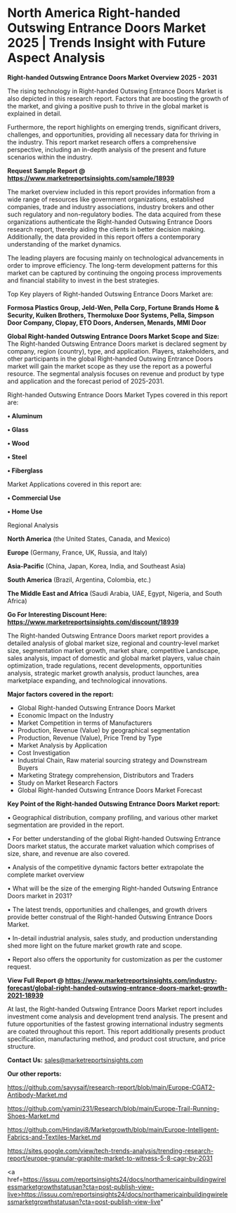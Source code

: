 # North America Right-handed Outswing Entrance Doors Market 2025 | Trends Insight with Future Aspect Analysis

<Strong> Right-handed Outswing Entrance Doors Market Overview 2025 - 2031</strong>

The rising technology in Right-handed Outswing Entrance Doors Market is also depicted in this research report. Factors that are boosting the growth of the market, and giving a positive push to thrive in the global market is explained in detail.

Furthermore, the report highlights on emerging trends, significant drivers, challenges, and opportunities, providing all necessary data for thriving in the industry. This report market research offers a comprehensive perspective, including an in-depth analysis of the present and future scenarios within the industry.

<strong>Request Sample Report @ <a href=https://www.marketreportsinsights.com/sample/18939>https://www.marketreportsinsights.com/sample/18939</a></strong>

The market overview included in this report provides information from a wide range of resources like government organizations, established companies, trade and industry associations, industry brokers and other such regulatory and non-regulatory bodies. The data acquired from these organizations authenticate the Right-handed Outswing Entrance Doors research report, thereby aiding the clients in better decision making. Additionally, the data provided in this report offers a contemporary understanding of the market dynamics.

The leading players are focusing mainly on technological advancements in order to improve efficiency. The long-term development patterns for this market can be captured by continuing the ongoing process improvements and financial stability to invest in the best strategies.

Top Key players of Right-handed Outswing Entrance Doors Market are:

<strong>Formosa Plastics Group, Jeld-Wen, Pella Corp, Fortune Brands Home & Security, Kuiken Brothers, Thermoluxe Door Systems, Pella, Simpson Door Company, Clopay, ETO Doors, Andersen, Menards, MMI Door</strong>

<strong><b>Global Right-handed Outswing Entrance Doors Market Scope and Size:</b></strong>
The Right-handed Outswing Entrance Doors market is declared segment by company, region (country), type, and application. Players, stakeholders, and other participants in the global Right-handed Outswing Entrance Doors market will gain the market scope as they use the report as a powerful resource. The segmental analysis focuses on revenue and product by type and application and the forecast period of 2025-2031.

Right-handed Outswing Entrance Doors Market Types covered in this report are:

<strong>• Aluminum

• Glass

• Wood

• Steel

• Fiberglass</strong>

Market Applications covered in this report are:

<strong>• Commercial Use

• Home Use</strong> 

Regional Analysis

<strong>North America</strong> (the United States, Canada, and Mexico)

<strong>Europe</strong> (Germany, France, UK, Russia, and Italy)

<strong>Asia-Pacific</strong> (China, Japan, Korea, India, and Southeast Asia)

<strong>South America</strong> (Brazil, Argentina, Colombia, etc.)

<strong>The Middle East and Africa</strong> (Saudi Arabia, UAE, Egypt, Nigeria, and South Africa)

<strong>Go For Interesting Discount Here: <a href=https://www.marketreportsinsights.com/discount/18939>https://www.marketreportsinsights.com/discount/18939</a></strong>

The Right-handed Outswing Entrance Doors market report provides a detailed analysis of global market size, regional and country-level market size, segmentation market growth, market share, competitive Landscape, sales analysis, impact of domestic and global market players, value chain optimization, trade regulations, recent developments, opportunities analysis, strategic market growth analysis, product launches, area marketplace expanding, and technological innovations.

<strong><b>Major factors covered in the report:</b></strong>
<ul>
  <li>Global Right-handed Outswing Entrance Doors Market </li>
  <li>Economic Impact on the Industry</li>
  <li>Market Competition in terms of Manufacturers</li>
  <li>Production, Revenue (Value) by geographical segmentation</li>
  <li>Production, Revenue (Value), Price Trend by Type</li>
  <li>Market Analysis by Application</li>
  <li>Cost Investigation</li>
  <li>Industrial Chain, Raw material sourcing strategy and Downstream Buyers</li>
  <li>Marketing Strategy comprehension, Distributors and Traders</li>
  <li>Study on Market Research Factors</li>
  <li>Global Right-handed Outswing Entrance Doors Market Forecast</li>
</ul>

<strong><b>Key Point of the Right-handed Outswing Entrance Doors Market report:</b></strong>

• Geographical distribution, company profiling, and various other market segmentation are provided in the report.

• For better understanding of the global Right-handed Outswing Entrance Doors market status, the accurate market valuation which comprises of size, share, and revenue are also covered.

• Analysis of the competitive dynamic factors better extrapolate the complete market overview

• What will be the size of the emerging Right-handed Outswing Entrance Doors market in 2031?

• The latest trends, opportunities and challenges, and growth drivers provide better construal of the Right-handed Outswing Entrance Doors Market.

• In-detail industrial analysis, sales study, and production understanding shed more light on the future market growth rate and scope.

• Report also offers the opportunity for customization as per the customer request.

<strong><b>View Full Report @ <a href=https://www.marketreportsinsights.com/industry-forecast/global-right-handed-outswing-entrance-doors-market-growth-2021-18939>https://www.marketreportsinsights.com/industry-forecast/global-right-handed-outswing-entrance-doors-market-growth-2021-18939</a></b></strong>


At last, the Right-handed Outswing Entrance Doors Market report includes investment come analysis and development trend analysis. The present and future opportunities of the fastest growing international industry segments are coated throughout this report. This report additionally presents product specification, manufacturing method, and product cost structure, and price structure.

<strong>Contact Us:</strong>
sales@marketreportsinsights.com

<strong>Our other reports:</strong>

<a href=https://github.com/sayysaif/research-report/blob/main/Europe-CGAT2-Antibody-Market.md>https://github.com/sayysaif/research-report/blob/main/Europe-CGAT2-Antibody-Market.md</a>

<a href=https://github.com/yamini231/Research/blob/main/Europe-Trail-Running-Shoes-Market.md>https://github.com/yamini231/Research/blob/main/Europe-Trail-Running-Shoes-Market.md</a>

<a href=https://github.com/Hindavi8/Marketgrowth/blob/main/Europe-Intelligent-Fabrics-and-Textiles-Market.md>https://github.com/Hindavi8/Marketgrowth/blob/main/Europe-Intelligent-Fabrics-and-Textiles-Market.md</a>

<a href=https://sites.google.com/view/tech-trends-analysis/trending-research-report/europe-granular-graphite-market-to-witness-5-8-cagr-by-2031>https://sites.google.com/view/tech-trends-analysis/trending-research-report/europe-granular-graphite-market-to-witness-5-8-cagr-by-2031</a>

<a href=https://issuu.com/reportsinsights24/docs/northamericainbuildingwirelessmarketgrowthstatusan?cta=post-publish-view-live>https://issuu.com/reportsinsights24/docs/northamericainbuildingwirelessmarketgrowthstatusan?cta=post-publish-view-live</a>"
